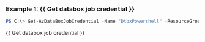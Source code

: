 ### Example 1: {{ Get databox job credential }}
```powershell
PS C:\> Get-AzDataBoxJobCredential -Name "DtbxPowershell" -ResourceGroupName "resourceGroupName"
```

{{ Get databox job credential }}